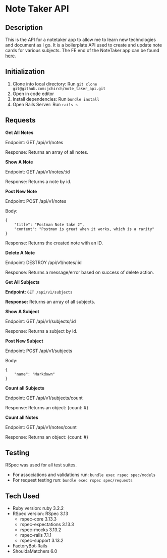 # Note Taker API

## Description
This is the API for a notetaker app to allow me to learn new technologies and document as I go. It is a boilerplate API used to create and update note cards for various subjects. The FE end of the NoteTaker app can be found [here](https://github.com/jchirch/noteTaker).

## Initialization
1. Clone into local directory: Run `git clone git@github.com:jchirch/note_taker_api.git`
2. Open in code editor
3. Install dependencies: Run `bundle install` 
4. Open Rails Server: Run `rails s`

## Requests
**Get All Notes**

Endpoint: GET /api/v1/notes

Response: Returns an array of all notes.

**Show A Note**

Endpoint: GET /api/v1/notes/:id

Response: Returns a note by id.

**Post New Note**

Endpoint: POST /api/v1/notes

Body:
```
{
    "title": "Postman Note take 2",
    "content": "Postman is great when it works, which is a rarity"
}
```

Response: Returns the created note with an ID.

**Delete A Note**

Endpoint: DESTROY /api/v1/notes/:id

Response: Returns a message/error based on success of delete action.

**Get All Subjects**  

**Endpoint:** `GET /api/v1/subjects`  

**Response:** Returns an array of all subjects.  

**Show A Subject**

Endpoint: GET /api/v1/subjects/:id

Response: Returns a subject by id.

**Post New Subject**

Endpoint: POST /api/v1/subjects

Body:
```
{
    "name": "Markdown"
}
```

**Count all Subjects**

Endpoint: GET /api/v1/subjects/count

Response: Returns an object: {count: #}

**Count all Notes**

Endpoint: GET /api/v1/notes/count

Response: Returns an object: {count: #}

## Testing
RSpec was used for all test suites.
- For associations and validations run: `bundle exec rspec spec/models`
- For request testing run: `bundle exec rspec spec/requests`

## Tech Used
* Ruby version: ruby 3.2.2
* RSpec version: RSpec 3.13
  - rspec-core 3.13.3
  - rspec-expectations 3.13.3
  - rspec-mocks 3.13.2
  - rspec-rails 7.1.1
  - rspec-support 3.13.2
* FactoryBot-Rails
* ShouldaMatchers 6.0